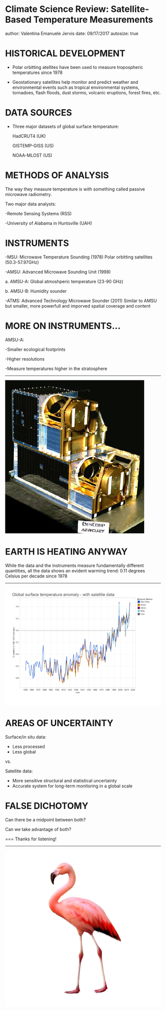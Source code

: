 Climate Science Review: Satellite-Based Temperature Measurements
========================================================
author: Valentina Emanuele Jervis
date: 09/17/2017
autosize: true

HISTORICAL DEVELOPMENT
========================================================

- Polar orbitting atellites have been used to measure tropospheric temperatures since 1978

- Geostationary satellites help monitor and predict weather and environmental events such as tropical environmental systems, tornadoes, flash floods, dust storms, volcanic eruptions, forest fires, etc. 

DATA SOURCES
===

- Three major datasets of global surface temperature:
    
    HadCRUT4 (UK)
    
    GISTEMP-GISS (US)
    
    NOAA-MLOST (US)

METHODS OF ANALYSIS
==========

The way they measure temperature is with something called passive microwave radiometry. 

Two major data analysts:

-Remote Sensing Systems (RSS)

-University of Alabama in Huntsville (UAH)

INSTRUMENTS
===

-MSU: Microwave Temperature Sounding (1978)
  Polar orbitting satellites
  (50.3-57.97GHz)

-AMSU: Advanced Microwave Sounding Unit (1998)

  a. AMSU-A: Global atmoshperic temperature (23-90 GHz)
  
  b. AMSU-B: Humidity sounder
  
-ATMS: Advanced Technology Microwave Sounder (2011)
  Similar to AMSU but smaller, more powerfull and imporved spatial coverage and content
  
MORE ON INSTRUMENTS...
===

AMSU-A:

-Smaller ecological footprints

-Higher resolutions

-Measure temperatures higher in the stratosphere

***
![alt text](IMG_JPG_AMSU_A1_BIG.jpg)

EARTH IS HEATING ANYWAY
===
While the data and the instruments measure fundamentally different quantities, all the data shows an evident warming trend: 0.11 degrees Celsius per decade since 1978 
***
![alt text](Graph.jpg.png)

AREAS OF UNCERTAINTY
===

Surface/in situ data:

- Less processed
- Less global

vs. 

Satellite data: 

- More sensitive structural and statistical   uncertainty
- Accurate system for long-term monitoring in a global scale

FALSE DICHOTOMY
===

Can there be a midpoint between both?

Can we take advantage of both?


===
Thanks for listening!
***
![alt text](real-flamingo.jpg)
